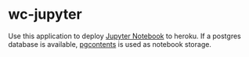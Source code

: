 # wc-jupyter

Use this application to deploy [Jupyter Notebook](https://jupyter.org/) to
heroku. If a postgres database is available,
[pgcontents](https://github.com/quantopian/pgcontents) is used as notebook
storage.
